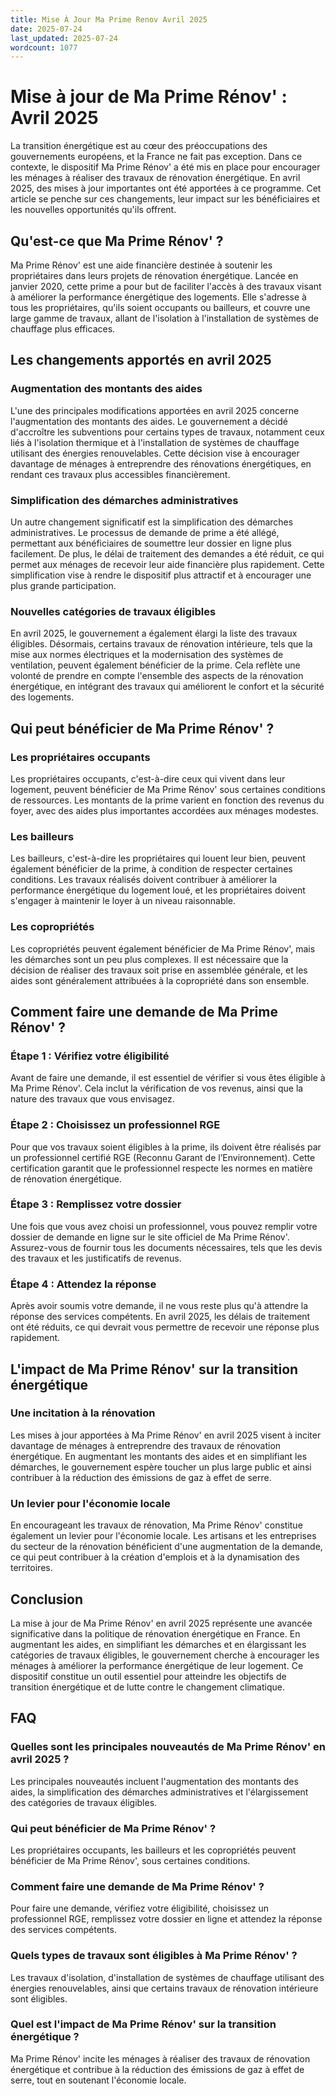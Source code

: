 ```yaml
---
title: Mise À Jour Ma Prime Renov Avril 2025
date: 2025-07-24
last_updated: 2025-07-24
wordcount: 1077
---
```


# Mise à jour de Ma Prime Rénov' : Avril 2025

La transition énergétique est au cœur des préoccupations des gouvernements européens, et la France ne fait pas exception. Dans ce contexte, le dispositif Ma Prime Rénov' a été mis en place pour encourager les ménages à réaliser des travaux de rénovation énergétique. En avril 2025, des mises à jour importantes ont été apportées à ce programme. Cet article se penche sur ces changements, leur impact sur les bénéficiaires et les nouvelles opportunités qu'ils offrent.

## Qu'est-ce que Ma Prime Rénov' ?

Ma Prime Rénov' est une aide financière destinée à soutenir les propriétaires dans leurs projets de rénovation énergétique. Lancée en janvier 2020, cette prime a pour but de faciliter l'accès à des travaux visant à améliorer la performance énergétique des logements. Elle s'adresse à tous les propriétaires, qu'ils soient occupants ou bailleurs, et couvre une large gamme de travaux, allant de l'isolation à l'installation de systèmes de chauffage plus efficaces.

## Les changements apportés en avril 2025

### Augmentation des montants des aides

L'une des principales modifications apportées en avril 2025 concerne l'augmentation des montants des aides. Le gouvernement a décidé d'accroître les subventions pour certains types de travaux, notamment ceux liés à l'isolation thermique et à l'installation de systèmes de chauffage utilisant des énergies renouvelables. Cette décision vise à encourager davantage de ménages à entreprendre des rénovations énergétiques, en rendant ces travaux plus accessibles financièrement.

### Simplification des démarches administratives

Un autre changement significatif est la simplification des démarches administratives. Le processus de demande de prime a été allégé, permettant aux bénéficiaires de soumettre leur dossier en ligne plus facilement. De plus, le délai de traitement des demandes a été réduit, ce qui permet aux ménages de recevoir leur aide financière plus rapidement. Cette simplification vise à rendre le dispositif plus attractif et à encourager une plus grande participation.

### Nouvelles catégories de travaux éligibles

En avril 2025, le gouvernement a également élargi la liste des travaux éligibles. Désormais, certains travaux de rénovation intérieure, tels que la mise aux normes électriques et la modernisation des systèmes de ventilation, peuvent également bénéficier de la prime. Cela reflète une volonté de prendre en compte l'ensemble des aspects de la rénovation énergétique, en intégrant des travaux qui améliorent le confort et la sécurité des logements.

## Qui peut bénéficier de Ma Prime Rénov' ?

### Les propriétaires occupants

Les propriétaires occupants, c'est-à-dire ceux qui vivent dans leur logement, peuvent bénéficier de Ma Prime Rénov' sous certaines conditions de ressources. Les montants de la prime varient en fonction des revenus du foyer, avec des aides plus importantes accordées aux ménages modestes.

### Les bailleurs

Les bailleurs, c'est-à-dire les propriétaires qui louent leur bien, peuvent également bénéficier de la prime, à condition de respecter certaines conditions. Les travaux réalisés doivent contribuer à améliorer la performance énergétique du logement loué, et les propriétaires doivent s'engager à maintenir le loyer à un niveau raisonnable.

### Les copropriétés

Les copropriétés peuvent également bénéficier de Ma Prime Rénov', mais les démarches sont un peu plus complexes. Il est nécessaire que la décision de réaliser des travaux soit prise en assemblée générale, et les aides sont généralement attribuées à la copropriété dans son ensemble.

## Comment faire une demande de Ma Prime Rénov' ?

### Étape 1 : Vérifiez votre éligibilité

Avant de faire une demande, il est essentiel de vérifier si vous êtes éligible à Ma Prime Rénov'. Cela inclut la vérification de vos revenus, ainsi que la nature des travaux que vous envisagez.

### Étape 2 : Choisissez un professionnel RGE

Pour que vos travaux soient éligibles à la prime, ils doivent être réalisés par un professionnel certifié RGE (Reconnu Garant de l’Environnement). Cette certification garantit que le professionnel respecte les normes en matière de rénovation énergétique.

### Étape 3 : Remplissez votre dossier

Une fois que vous avez choisi un professionnel, vous pouvez remplir votre dossier de demande en ligne sur le site officiel de Ma Prime Rénov'. Assurez-vous de fournir tous les documents nécessaires, tels que les devis des travaux et les justificatifs de revenus.

### Étape 4 : Attendez la réponse

Après avoir soumis votre demande, il ne vous reste plus qu'à attendre la réponse des services compétents. En avril 2025, les délais de traitement ont été réduits, ce qui devrait vous permettre de recevoir une réponse plus rapidement.

## L'impact de Ma Prime Rénov' sur la transition énergétique

### Une incitation à la rénovation

Les mises à jour apportées à Ma Prime Rénov' en avril 2025 visent à inciter davantage de ménages à entreprendre des travaux de rénovation énergétique. En augmentant les montants des aides et en simplifiant les démarches, le gouvernement espère toucher un plus large public et ainsi contribuer à la réduction des émissions de gaz à effet de serre.

### Un levier pour l'économie locale

En encourageant les travaux de rénovation, Ma Prime Rénov' constitue également un levier pour l'économie locale. Les artisans et les entreprises du secteur de la rénovation bénéficient d'une augmentation de la demande, ce qui peut contribuer à la création d'emplois et à la dynamisation des territoires.

## Conclusion

La mise à jour de Ma Prime Rénov' en avril 2025 représente une avancée significative dans la politique de rénovation énergétique en France. En augmentant les aides, en simplifiant les démarches et en élargissant les catégories de travaux éligibles, le gouvernement cherche à encourager les ménages à améliorer la performance énergétique de leur logement. Ce dispositif constitue un outil essentiel pour atteindre les objectifs de transition énergétique et de lutte contre le changement climatique.

## FAQ

### Quelles sont les principales nouveautés de Ma Prime Rénov' en avril 2025 ?

Les principales nouveautés incluent l'augmentation des montants des aides, la simplification des démarches administratives et l'élargissement des catégories de travaux éligibles.

### Qui peut bénéficier de Ma Prime Rénov' ?

Les propriétaires occupants, les bailleurs et les copropriétés peuvent bénéficier de Ma Prime Rénov', sous certaines conditions.

### Comment faire une demande de Ma Prime Rénov' ?

Pour faire une demande, vérifiez votre éligibilité, choisissez un professionnel RGE, remplissez votre dossier en ligne et attendez la réponse des services compétents.

### Quels types de travaux sont éligibles à Ma Prime Rénov' ?

Les travaux d'isolation, d'installation de systèmes de chauffage utilisant des énergies renouvelables, ainsi que certains travaux de rénovation intérieure sont éligibles.

### Quel est l'impact de Ma Prime Rénov' sur la transition énergétique ?

Ma Prime Rénov' incite les ménages à réaliser des travaux de rénovation énergétique et contribue à la réduction des émissions de gaz à effet de serre, tout en soutenant l'économie locale.